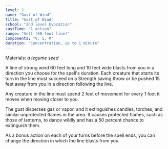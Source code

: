 ```yaml
---
level: 2
name: "Gust of Wind"
title: "Gust of Wind"
school: "2nd level Evocation"
castTime: "1 action"
range: "Self (60-foot line)"
components: "V, S, M"
duration: "Concentration, up to 1 minute"
---
```


Materials: *a legume seed*

A line of strong wind 60 feet long and 10 feet wide blasts from you in a direction you choose for the spell's duration. Each creature that starts its turn in the line must succeed on a Strength saving throw or be pushed 15 feet away from you in a direction following the line.

Any creature in the line must spend 2 feet of movement for every 1 foot it moves when moving closer to you.

The gust disperses gas or vapor, and it extinguishes candles, torches, and similar unprotected flames in the area. It causes protected flames, such as those of lanterns, to dance wildly and has a 50 percent chance to extinguish them.

As a bonus action on each of your turns before the spell ends, you can change the direction in which the line blasts from you.
